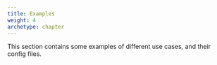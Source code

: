 ```yaml
---
title: Examples
weight: 4
archetype: chapter
---
```


This section contains some examples of different use cases, and their config files.
